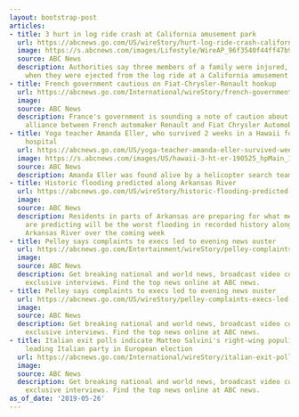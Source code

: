 ```yaml
---
layout: bootstrap-post
articles:
- title: 3 hurt in log ride crash at California amusement park
  url: https://abcnews.go.com/US/wireStory/hurt-log-ride-crash-california-amusement-park-63295738
  image: https://s.abcnews.com/images/Lifestyle/WireAP_96f3540f44ff47b998ee95b74397aa49_16x9_992.jpg
  source: ABC News
  description: Authorities say three members of a family were injured, one critically,
    when they were ejected from the log ride at a California amusement park
- title: French government cautious on Fiat-Chrysler-Renault hookup
  url: https://abcnews.go.com/International/wireStory/french-government-cautious-fiat-chrysler-renault-hookup-63294909
  image: 
  source: ABC News
  description: France's government is sounding a note of caution about a possible
    alliance between French automaker Renault and Fiat Chrysler Automobiles
- title: Yoga teacher Amanda Eller, who survived 2 weeks in a Hawaii forest, out of
    hospital
  url: https://abcnews.go.com/US/yoga-teacher-amanda-eller-survived-weeks-hawaii-forest/story?id=63287385
  image: https://s.abcnews.com/images/US/hawaii-3-ht-er-190525_hpMain_16x9_992.jpg
  source: ABC News
  description: Amanda Eller was found alive by a helicopter search team on Friday.
- title: Historic flooding predicted along Arkansas River
  url: https://abcnews.go.com/US/wireStory/historic-flooding-predicted-arkansas-river-63293741
  image: 
  source: ABC News
  description: Residents in parts of Arkansas are preparing for what meteorologists
    are predicting will be the worst flooding in recorded history along parts of the
    Arkansas River over the coming week
- title: Pelley says complaints to execs led to evening news ouster
  url: https://abcnews.go.com/Entertainment/wireStory/pelley-complaints-execs-led-evening-news-ouster-63293740
  image: 
  source: ABC News
  description: Get breaking national and world news, broadcast video coverage, and
    exclusive interviews. Find the top news online at ABC news.
- title: Pelley says complaints to execs led to evening news ouster
  url: https://abcnews.go.com/US/wireStory/pelley-complaints-execs-led-evening-news-ouster-63293739
  image: 
  source: ABC News
  description: Get breaking national and world news, broadcast video coverage, and
    exclusive interviews. Find the top news online at ABC news.
- title: Italian exit polls indicate Matteo Salvini's right-wing populist League is
    leading Italian party in European election
  url: https://abcnews.go.com/International/wireStory/italian-exit-polls-matteo-salvinis-wing-populist-league-63293598
  image: 
  source: ABC News
  description: Get breaking national and world news, broadcast video coverage, and
    exclusive interviews. Find the top news online at ABC news.
as_of_date: '2019-05-26'
---
```


